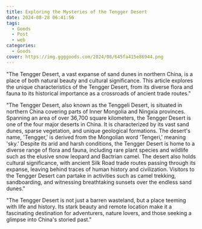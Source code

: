 ```yaml
---
title: Exploring the Mysteries of the Tengger Desert
date: 2024-08-28 06:41:56
tags:
  - Goods
  - Post
  - web
categories:
  - Goods
cover: https://img.ggggoods.com/2024/08/645fa415e86944.png
---
```


"The Tengger Desert, a vast expanse of sand dunes in northern China, is a place of both natural beauty and cultural significance. This article explores the unique characteristics of the Tengger Desert, from its diverse flora and fauna to its historical importance as a crossroads of ancient trade routes."

"The Tengger Desert, also known as the Tenggeli Desert, is situated in northern China covering parts of Inner Mongolia and Ningxia provinces. Spanning an area of over 36,700 square kilometers, the Tengger Desert is one of the four major deserts in China. It is characterized by its vast sand dunes, sparse vegetation, and unique geological formations. The desert's name, 'Tengger,' is derived from the Mongolian word 'Tengeri,' meaning 'sky.' Despite its arid and harsh conditions, the Tengger Desert is home to a diverse range of flora and fauna, including rare plant species and wildlife such as the elusive snow leopard and Bactrian camel. The desert also holds cultural significance, with ancient Silk Road trade routes passing through its expanse, leaving behind traces of human history and civilization. Visitors to the Tengger Desert can partake in activities such as camel trekking, sandboarding, and witnessing breathtaking sunsets over the endless sand dunes."

"The Tengger Desert is not just a barren wasteland, but a place teeming with life and history. Its stark beauty and remote location make it a fascinating destination for adventurers, nature lovers, and those seeking a glimpse into China's storied past."
